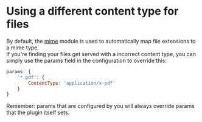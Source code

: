 # Using a different content type for files

By default, the [mime](https://www.npmjs.com/package/mime) module is used to automatically map file extensions to a mime type.  
If you're finding your files get served with a incorrect content type, you can simply use the params field in the configuration to override this:  

```js
params: {
    '*.pdf': {
        ContentType: 'application/x-pdf'
    }
}
```

Remember: params that are configured by you will always override params that the plugin itself sets.
